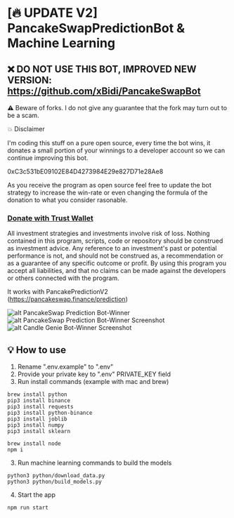 # [🔥 UPDATE V2] PancakeSwapPredictionBot & Machine Learning

## ❌ DO NOT USE THIS BOT, IMPROVED NEW VERSION: https://github.com/xBidi/PancakeSwapBot

⚠️ Beware of forks. I do not give any guarantee that the fork may turn out to be a scam.

💥 Disclaimer

I'm coding this stuff on a pure open source, every time the bot wins, it donates a small portion of your winnings to a developer account so we can continue improving this bot.

0xC3c531bE09102E84D4273984E29e827D71e28Ae8

As you receive the program as open source feel free to update the bot strategy to increase the win-rate or even changing the formula of the donation to what you consider rasonable.

### [Donate with Trust Wallet](https://link.trustwallet.com/send?asset=c20000714&address=0xC3c531bE09102E84D4273984E29e827D71e28Ae8)

All investment strategies and investments involve risk of loss. Nothing contained in this program, scripts, code or repository should be construed as investment advice. Any reference to an investment's past or potential performance is not, and should not be construed as, a recommendation or as a guarantee of any specific outcome or profit. By using this program you accept all liabilities, and that no claims can be made against the developers or others connected with the program.

It works with PancakePredictionV2 (https://pancakeswap.finance/prediction)

![alt PancakeSwap Prediction Bot-Winner](images/ppw-image.png)
![alt PancakeSwap Prediction Bot-Winner Screenshot](images/ppw-image-2.png)
![alt Candle Genie Bot-Winner Screenshot](images/ppw-image-3.png)

## 💡 How to use

1. Rename ".env.example" to ".env"
2. Provide your private key to ".env" PRIVATE_KEY field
3. Run install commands (example with mac and brew)

```
brew install python
pip3 install binance
pip3 install requests
pip3 install python-binance
pip3 install joblib
pip3 install numpy
pip3 install sklearn

brew install node
npm i
```

3. Run machine learning commands to build the models

```
python3 python/download_data.py
python3 python/build_models.py
```

4. Start the app

```
npm run start
```
